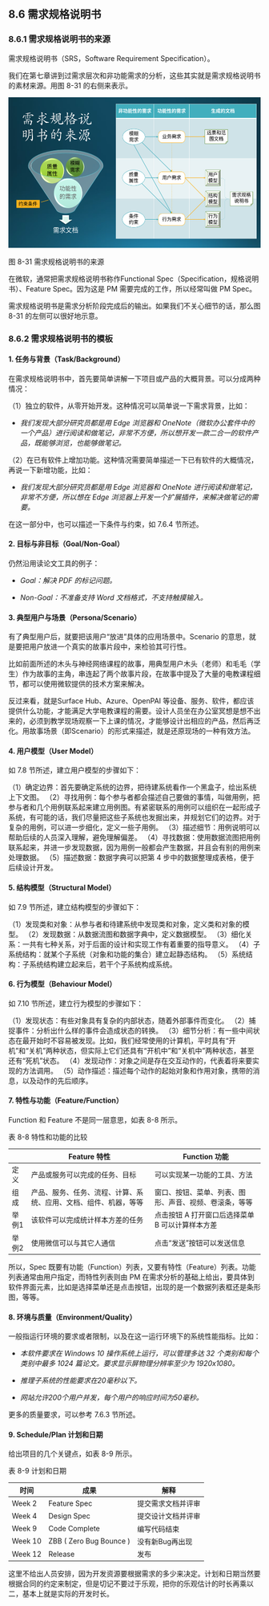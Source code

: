 ## 8.6 需求规格说明书

### 8.6.1 需求规格说明书的来源

需求规格说明书（SRS，Software Requirement Specification）。

我们在第七章讲到过需求层次和非功能需求的分析，这些其实就是需求规格说明书的素材来源。用图 8-31 的右侧来表示。


<img src="img/Slide33.SVG" height=300/>

图 8-31 需求规格说明书的来源


在微软，通常把需求规格说明书称作Functional Spec（Specification，规格说明书）、Feature Spec。因为这是 PM 需要完成的工作，所以经常叫做 PM Spec。

需求规格说明书是需求分析阶段完成后的输出。如果我们不关心细节的话，那么图 8-31 的左侧可以很好地示意。


### 8.6.2 需求规格说明书的模板

#### 1. 任务与背景（Task/Background）

在需求规格说明书中，首先要简单讲解一下项目或产品的大概背景。可以分成两种情况：

（1）独立的软件，从零开始开发。这种情况可以简单说一下需求背景，比如：
   
- *我们发现大部分研究员都是用 Edge 浏览器和 OneNote（微软办公套件中的一个产品）进行阅读和做笔记，非常不方便，所以想开发一款二合一的软件产品，既能够浏览，也能够做笔记。*

（2）在已有软件上增加功能。这种情况需要简单描述一下已有软件的大概情况，再说一下新增功能，比如：

- *我们发现大部分研究员都是用 Edge 浏览器和 OneNote 进行阅读和做笔记，非常不方便，所以想在 Edge 浏览器上开发一个扩展插件，来解决做笔记的需要。*

在这一部分中，也可以描述一下条件与约束，如 7.6.4 节所述。

#### 2. 目标与非目标（Goal/Non-Goal）

仍然沿用读论文工具的例子：

- *Goal：解决 PDF 的标记问题。*

- *Non-Goal：不准备支持 Word 文档格式，不支持触摸输入。*

#### 3. 典型用户与场景（Persona/Scenario）

有了典型用户后，就要把该用户“放进”具体的应用场景中。Scenario 的意思，就是要把用户放进一个真实的故事片段中，来检验其可行性。

比如前面所述的木头与神经网络课程的故事，用典型用户木头（老师）和毛毛（学生）作为故事的主角，串连起了两个故事片段，在故事中提及了大量的电教课程细节，都可以使用微软提供的技术方案来解决。

反过来看，就是Surface Hub、Azure、OpenPAI 等设备、服务、软件，都应该提供什么功能，才能满足大学电教课程的需要。设计人员坐在办公室冥想是想不出来的，必须到教学现场观察一下上课的情况，才能够设计出相应的产品，然后再泛化。用故事场景（即Scenario）的形式来描述，就是还原现场的一种有效方法。

#### 4. 用户模型（User Model）

如 7.8 节所述，建立用户模型的步骤如下：

（1）确定边界：首先要确定系统的边界，把待建系统看作一个黑盒子，绘出系统上下文图。
（2）寻找用例：每个参与者都会描述自己要做的事情，叫做用例，把参与者和几个用例联系起来建立用例图。有紧密联系的用例可以组织在一起形成子系统，有可能的话，我们尽量把这些子系统也发掘出来，并规划它们的边界。对于复杂的用例，可以进一步细化，定义一些子用例。
（3）描述细节：用例说明可以帮助后续的人员深入理解，避免理解偏差。
（4）寻找数据：使用数据流图把用例联系起来，并进一步发现数据，因为用例一般都会产生数据，并且会有别的用例来处理数据。
（5）描述数据：数据字典可以把第 4 步中的数据整理成表格，便于后续设计开发。

#### 5. 结构模型（Structural Model）

如 7.9 节所述，建立结构模型的步骤如下：

（1）发现类和对象：从参与者和待建系统中发现类和对象，定义类和对象的模型。
（2）发现数据：从数据流图和数据字典中，定义数据模型。
（3）细化关系：一共有七种关系，对于后面的设计和实现工作有着重要的指导意义。
（4）子系统结构：就某个子系统（对象和功能的集合）建立起静态结构。
（5）系统结构：子系统结构建立起来后，若干个子系统构成系统。

#### 6. 行为模型（Behaviour Model）

如 7.10 节所述，建立行为模型的步骤如下：

（1）发现状态：有些对象具有复杂的内部状态，随着外部事件而变化。
（2）捕捉事件：分析出什么样的事件会造成状态的转换。
（3）细节分析：有一些中间状态在最开始时不容易被发现。比如，我们经常使用的计算机，平时具有“开机”和“关机”两种状态，但实际上它们还具有“开机中”和“关机中”两种状态，甚至还有“死机”状态。
（4）发现动作：对象之间是存在交互动作的，代表着将来要实现的方法调用。
（5）动作描述：描述每个动作的起始对象和作用对象，携带的消息，以及动作的先后顺序。

#### 7. 特性与功能（Feature/Function）

Function 和 Feature 不是同一层意思，如表 8-8 所示。

表 8-8 特性和功能的比较

||Feature 特性|Function 功能|
|--|--|--|
|定义|产品或服务可以完成的任务、目标|可以实现某一功能的工具、方法|
|组成|产品、服务、任务、流程、计算、系统、应用、文档、组件、机器，等等|窗口、按钮、菜单、列表、图形、声音、视频、卷滚条，等等|
|举例1|该软件可以完成统计样本方差的任务|点击按钮 A 打开窗口后选择菜单 B 可以计算样本方差|
|举例2|使用微信可以与其它人通信|点击“发送”按钮可以发送信息|

所以，Spec 既要有功能（Function）列表，又要有特性（Feature）列表。功能列表通常由用户指定，而特性列表则由 PM 在需求分析的基础上给出，要具体到软件界面元素，比如是选择菜单还是点击按钮，出现的是一个数据列表框还是条形图，等等。

#### 8. 环境与质量（Environment/Quality）

一般指运行环境的要求或者限制，以及在这一运行环境下的系统性能指标。比如：

- *本软件要求在 Windows 10 操作系统上运行，可以管理多达 32 个类别和每个类别中最多 1024 篇论文。要求显示屏物理分辨率至少为 1920x1080。*

- *推理子系统的性能要求在20毫秒以下。*

- *网站允许200个用户并发，每个用户的响应时间为50毫秒。*

更多的质量要求，可以参考 7.6.3 节所述。

#### 9. Schedule/Plan 计划和日期

给出项目的几个关键点，如表 8-9 所示。

表 8-9 计划和日期

|时间|成果|解释|
|--|--|--|
|Week 2|Feature Spec|提交需求文档并评审|
|Week 4|Design Spec|提交设计文档并评审|
|Week 9|Code Complete|编写代码结束|
|Week 10|ZBB ( Zero Bug Bounce )|没有新Bug再出现|
|Week 12|Release|发布|

这里不给出人员安排，因为开发资源要根据需求的多少来决定。计划和日期当然要根据合同的约定来制定，但是切记不要过于乐观，把你的乐观估计的时长再乘以二，基本上就是实际的开发时长。
